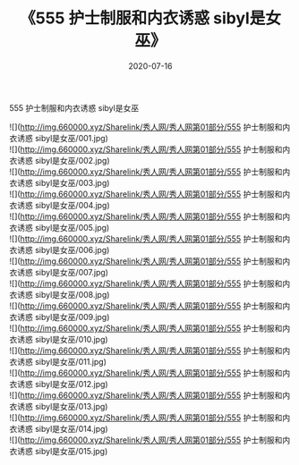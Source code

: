 ﻿---
layout: post
title:  《555 护士制服和内衣诱惑 sibyl是女巫》
date:   2020-07-16
img: http://img.660000.xyz/Sharelink/秀人网/秀人网第01部分/555 护士制服和内衣诱惑 sibyl是女巫/000.jpg
categories: [美女, 清纯, 唯美]
---

555 护士制服和内衣诱惑 sibyl是女巫

  ![](http://img.660000.xyz/Sharelink/秀人网/秀人网第01部分/555 护士制服和内衣诱惑 sibyl是女巫/001.jpg) <br> ![](http://img.660000.xyz/Sharelink/秀人网/秀人网第01部分/555 护士制服和内衣诱惑 sibyl是女巫/002.jpg) <br> ![](http://img.660000.xyz/Sharelink/秀人网/秀人网第01部分/555 护士制服和内衣诱惑 sibyl是女巫/003.jpg) <br> ![](http://img.660000.xyz/Sharelink/秀人网/秀人网第01部分/555 护士制服和内衣诱惑 sibyl是女巫/004.jpg) <br> ![](http://img.660000.xyz/Sharelink/秀人网/秀人网第01部分/555 护士制服和内衣诱惑 sibyl是女巫/005.jpg) <br> ![](http://img.660000.xyz/Sharelink/秀人网/秀人网第01部分/555 护士制服和内衣诱惑 sibyl是女巫/006.jpg) <br> ![](http://img.660000.xyz/Sharelink/秀人网/秀人网第01部分/555 护士制服和内衣诱惑 sibyl是女巫/007.jpg) <br> ![](http://img.660000.xyz/Sharelink/秀人网/秀人网第01部分/555 护士制服和内衣诱惑 sibyl是女巫/008.jpg) <br> ![](http://img.660000.xyz/Sharelink/秀人网/秀人网第01部分/555 护士制服和内衣诱惑 sibyl是女巫/009.jpg) <br> ![](http://img.660000.xyz/Sharelink/秀人网/秀人网第01部分/555 护士制服和内衣诱惑 sibyl是女巫/010.jpg) <br> ![](http://img.660000.xyz/Sharelink/秀人网/秀人网第01部分/555 护士制服和内衣诱惑 sibyl是女巫/011.jpg) <br> ![](http://img.660000.xyz/Sharelink/秀人网/秀人网第01部分/555 护士制服和内衣诱惑 sibyl是女巫/012.jpg) <br> ![](http://img.660000.xyz/Sharelink/秀人网/秀人网第01部分/555 护士制服和内衣诱惑 sibyl是女巫/013.jpg) <br> ![](http://img.660000.xyz/Sharelink/秀人网/秀人网第01部分/555 护士制服和内衣诱惑 sibyl是女巫/014.jpg) <br> ![](http://img.660000.xyz/Sharelink/秀人网/秀人网第01部分/555 护士制服和内衣诱惑 sibyl是女巫/015.jpg) <br>